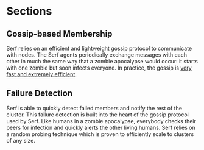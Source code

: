 # Sections

## Gossip-based Membership

Serf relies on an efficient and lightweight gossip protocol
to communicate with nodes. The Serf agents periodically exchange
messages with each other in much the same way that a zombie
apocalypse would occur: it starts with one zombie but soon
infects everyone. In practice, the gossip is [very fast
and extremely efficient](#).

## Failure Detection

Serf is able to quickly detect failed members and notify the
rest of the cluster. This failure detection is built into
the heart of the gossip protocol used by Serf. Like humans
in a zombie apocalypse, everybody checks their peers for
infection and quickly alerts the other living humans. Serf
relies on a random probing technique which is proven to
efficiently scale to clusters of any size.

